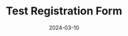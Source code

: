 ---
title: "Test Registration Form"
description: "POC for a login form with validations and corresponding unit tests."
technologies: "React/Typescript"
date: 2024-03-10
layout: layout.html
tags: [projects]
link: "https://github.com/DomenicoSacco94/test-registration-form"
---